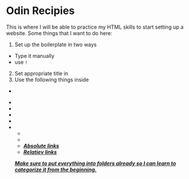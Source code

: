 # Odin Recipies
This is where I will be able to practice my HTML skills to start setting up a website. Some things that I want to do here:

1. Set up the boilerplate in two ways
 * Type it manually
 * use `!`
2. Set appropriate title in <head>
3. Use the following things inside <body>
 * <p>
 * <a href>
 * <img src>
 * <em>
 * <strong>
 * <ul>
 * <li>
 * Absolute links
 * Relatiev links

 Make sure to put everything into folders already so I can learn to categorize it from the beginning.